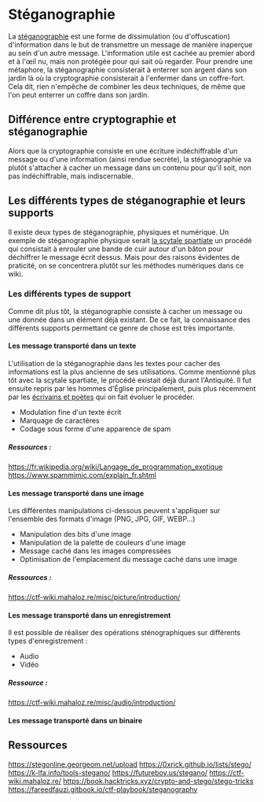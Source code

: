 # Stéganographie

La [stéganographie](https://fr.wikipedia.org/wiki/Stéganographie) est une forme de dissimulation (ou d'offuscation) d'information dans le but de transmettre un message de manière inaperçue au sein d'un autre message. L'information utile est cachée au premier abord et à l'œil nu, mais non protégée pour qui sait où regarder.
Pour prendre une métaphore, la stéganographie consisterait à enterrer son argent dans son jardin là où la cryptographie consisterait à l'enfermer dans un coffre-fort. Cela dit, rien n'empêche de combiner les deux techniques, de même que l'on peut enterrer un coffre dans son jardin.

## Différence entre cryptographie et stéganographie

Alors que la cryptographie consiste en une écriture indéchiffrable d'un message ou d'une information (ainsi rendue secrète), la stéganographie va plutôt s'attacher à cacher un message dans un contenu pour qu'il soit, non pas indéchiffrable, mais indiscernable.

## Les différents types de stéganographie et leurs supports

Il existe deux types de stéganographie, physiques et numérique.
Un exemple de stéganographie physique serait [la scytale spartiate](https://www.apprendre-en-ligne.net/crypto/transpo/scytale.html) un procédé qui consistait à enrouler une bande de cuir autour d'un bâton pour déchiffrer le message écrit dessus.
Mais pour des raisons évidentes de praticité, on se concentrera plutôt sur les méthodes numériques dans ce wiki.

### Les différents types de support
Comme dit plus tôt, la stéganographie consiste à cacher un message ou une donnée dans un élément déjà existant.
De ce fait, la connaissance des différents supports permettant ce genre de chose est très importante.

#### Les message transporté dans un texte
L'utilisation de la stéganographie dans les textes pour cacher des informations est la plus ancienne de ses utilisations.
Comme mentionné plus tôt avec la scytale spartiate, le procédé existait déjà durant l'Antiquité.
Il fut ensuite repris par les hommes d'Église principalement, puis plus récemment par les [écrivains et poètes](https://www.monde-fantasy.com/les-messages-codes-la-steganographie/) qui on fait évoluer le procéder.
- Modulation fine d'un texte écrit
- Marquage de caractères
- Codage sous forme d'une apparence de spam

##### Ressources :
https://fr.wikipedia.org/wiki/Langage_de_programmation_exotique
https://www.spammimic.com/explain_fr.shtml

#### Les message transporté dans une image
Les différentes manipulations ci-dessous peuvent s'appliquer sur l'ensemble des formats d'image (PNG, JPG, GIF, WEBP...)
- Manipulation des bits d'une image
- Manipulation de la palette de couleurs d'une image
- Message caché dans les images compressées
- Optimisation de l'emplacement du message caché dans une image

##### Ressources :
https://ctf-wiki.mahaloz.re/misc/picture/introduction/

#### Les message transporté dans un enregistrement
Il est possible de réaliser des opérations sténographiques sur différents types d'enregistrement :
- Audio
- Vidéo

##### Ressource :
https://ctf-wiki.mahaloz.re/misc/audio/introduction/

#### Les message transporté dans un binaire

## Ressources

https://stegonline.georgeom.net/upload
https://0xrick.github.io/lists/stego/
https://k-lfa.info/tools-stegano/
https://futureboy.us/stegano/
https://ctf-wiki.mahaloz.re/
https://book.hacktricks.xyz/crypto-and-stego/stego-tricks
https://fareedfauzi.gitbook.io/ctf-playbook/steganography